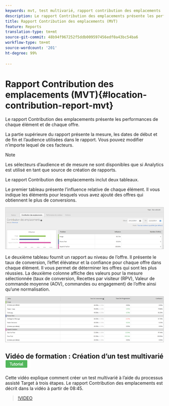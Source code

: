 ```yaml
---
keywords: mvt, test multivarié, rapport contribution des emplacements
description: Le rapport Contribution des emplacements présente les performances de chaque élément et de chaque offre.
title: Rapport Contribution des emplacements (MVT)
feature: Reports
translation-type: tm+mt
source-git-commit: 48b94f967252f5ddb009597456edf0a43bc54ba6
workflow-type: tm+mt
source-wordcount: '201'
ht-degree: 99%

---
```



# Rapport Contribution des emplacements (MVT){#location-contribution-report-mvt}

Le rapport Contribution des emplacements présente les performances de chaque élément et de chaque offre.

La partie supérieure du rapport présente la mesure, les dates de début et de fin et l’audience utilisées dans le rapport. Vous pouvez modifier n’importe lequel de ces facteurs.

>[!NOTE]
>
>Les sélecteurs d’audience et de mesure ne sont disponibles que si Analytics est utilisé en tant que source de création de rapports.

Le rapport Contribution des emplacements inclut deux tableaux.

Le premier tableau présente l’influence relative de chaque élément. Il vous indique les éléments pour lesquels vous avez ajouté des offres qui obtiennent le plus de conversions.

![](assets/locationcontributiontop.png)

Le deuxième tableau fournit un rapport au niveau de l’offre. Il présente le taux de conversion, l’effet élévateur et la confiance pour chaque offre dans chaque élément. Il vous permet de déterminer les offres qui sont les plus réussies. La deuxième colonne affiche des valeurs pour la mesure sélectionnée (taux de conversion, Recettes par visiteur (RPV), Valeur de commande moyenne (AOV), commandes ou engagement) de l’offre ainsi qu’une normalisation.

![](assets/locationcontributionbottom.png)

## Vidéo de formation : Création d’un test multivarié  ![Badge de didacticiel](/help/assets/tutorial.png)

Cette vidéo explique comment créer un test multivarié à l’aide du processus assisté Target à trois étapes. Le rapport Contribution des emplacements est décrit dans la vidéo à partir de 08:45.

>[!VIDEO](https://video.tv.adobe.com/v/17395)